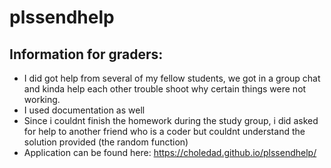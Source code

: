 # plssendhelp
## Information for graders:
* I did got help from several of my fellow students, we got in a group chat and kinda help each other trouble shoot why certain things were not working.
* I used documentation as well
* Since i couldnt finish the homework during the study group, i did asked for help to another friend who is a coder but couldnt understand the solution provided (the random function)
* Application can be found here: https://choledad.github.io/plssendhelp/ 